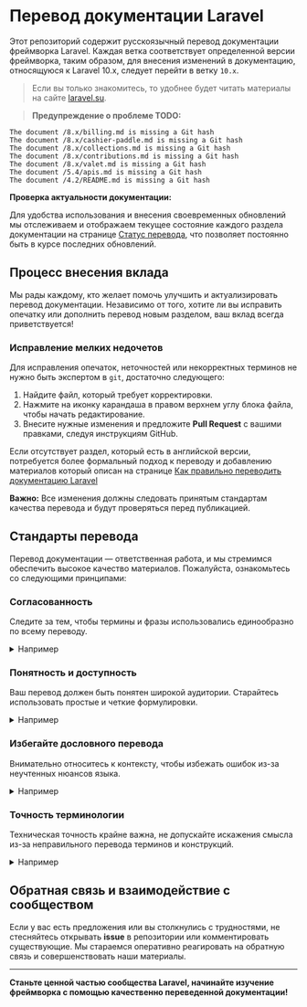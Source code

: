 # Перевод документации Laravel

Этот репозиторий содержит русскоязычный перевод документации фреймворка Laravel.
Каждая ветка соответствует определенной версии фреймворка, таким образом, для внесения изменений в документацию,
относящуюся к Laravel 10.x, следует перейти в ветку `10.x`.

> Если вы только знакомитесь, то удобнее будет читать материалы на сайте [laravel.su](https://laravel.su/docs).

> **Предупреждение о проблеме TODO:**
```
The document /8.x/billing.md is missing a Git hash
The document /8.x/cashier-paddle.md is missing a Git hash
The document /8.x/collections.md is missing a Git hash
The document /8.x/contributions.md is missing a Git hash
The document /8.x/valet.md is missing a Git hash
The document /5.4/apis.md is missing a Git hash
The document /4.2/README.md is missing a Git hash
```

**Проверка актуальности документации:**

Для удобства использования и внесения своевременных обновлений мы отслеживаем и отображаем текущее состояние каждого
раздела документации на странице [Статус перевода](https://laravel.su/status), что позволяет постоянно быть в курсе
последних обновлений.

## Процесс внесения вклада

Мы рады каждому, кто желает помочь улучшить и актуализировать перевод документации.
Независимо от того, хотите ли вы исправить опечатку или дополнить перевод новым разделом, ваш вклад всегда
приветствуется!

### Исправление мелких недочетов

Для исправления опечаток, неточностей или некорректных терминов не нужно быть экспертом в `git`, достаточно следующего:

1. Найдите файл, который требует корректировки.
2. Нажмите на иконку карандаша в правом верхнем углу блока файла, чтобы начать редактирование.
3. Внесите нужные изменения и предложите **Pull Request** с вашими правками, следуя инструкциям GitHub.

Если отсутствует раздел, который есть в английской версии, потребуется более формальный подход к переводу и добавлению
материалов который описан на
странице [Как правильно переводить документацию Laravel](https://laravel.su/articles/rus-documentation-contribution-guide)

**Важно:** Все изменения должны следовать принятым стандартам качества перевода и будут проверяться перед публикацией.

## Стандарты перевода

Перевод документации — ответственная работа, и мы стремимся обеспечить высокое качество материалов. Пожалуйста,
ознакомьтесь со следующими принципами:

### Согласованность

Следите за тем, чтобы термины и фразы использовались единообразно по всему переводу.
<details><summary>Например</summary>

❌ **Плохой перевод:**
> Ввод новой записи в базу данных может быть совершен с помощью Eloquent моделей. Для обновления записи следует
> использовать метод `save`.

✅ **Хороший перевод:**
> Добавление новой записи в базу данных осуществляется через Eloquent модели. Для обновления существующей записи также
> используется метод `save`.


*Плохой перевод демонстрирует использование разных терминов ("ввод" и "обновление") для обозначения схожих операций, что
может сбивать с толку. Хороший перевод использует согласованный язык, делая текст более понятным.*
</details>


### Понятность и доступность

Ваш перевод должен быть понятен широкой аудитории. Старайтесь использовать простые и четкие формулировки. 
<details><summary>Например</summary>

❌ **Плохой перевод:**
> Фасады обеспечивают статичный интерфейс к классам, которые доступны в сервис-контейнере приложения.

✅ **Хороший перевод:**
> Фасады предоставляют удобный способ обращения к классам из контейнера служб Laravel, используя простой синтаксис, как
> при работе со статическими методами.

*Плохой перевод не дает читателю понимания зачем используются фасады и какой у них интерфейс. Хороший перевод доступным
языком объясняет преимущества использования фасадов.*
</details>

### Избегайте дословного перевода

Внимательно относитесь к контексту, чтобы избежать ошибок из-за неучтенных нюансов языка.
<details><summary>Например</summary>

❌ **Плохой перевод:**
> Если вы приведены когортой методов маршрутизации замысловатым образом, вы можете использовать контроллеры.

✅ **Хороший перевод:**
> Если ваши маршруты становятся сложными из-за большого количества логики обработки, стоит использовать контроллеры.

*Плохой перевод кажется неестественным и трудно понимается, в то время как хороший перевод корректно и понятно передает
суть предложения, сохраняя идиоматичность русского языка.*
</details>

### Точность терминологии

Техническая точность крайне важна, не допускайте искажения смысла из-за неправильного перевода терминов и конструкций.
<details><summary>Например</summary>

❌ **Плохой перевод:**
> Middleware это середина между запросом и ответом.

✅ **Хороший перевод:**
> Посредник (Middleware) — программный компонент, который выступает в роли фильтра между полученным запросом и
> отправляемым ответом.


*В плохом переводе термин "Middleware" некорректно интерпретирован, что затрудняет понимание его функции. Хороший
перевод точно объясняет роль Middleware в контексте запросов и ответов веб-приложения.*
</details>

## Обратная связь и взаимодействие с сообществом

Если у вас есть предложения или вы столкнулись с трудностями, не стесняйтесь открывать **issue** в репозитории или
комментировать существующие.
Мы стараемся оперативно реагировать на обратную связь и совершенствовать наши материалы.

---

**Станьте ценной частью сообщества Laravel, начинайте изучение фреймворка с помощью качественно переведенной
документации!**
